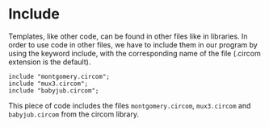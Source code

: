# Include

Templates, like other code, can be found in other files like in libraries. In order to use code in other files, we have to include them in our program by using the keyword include, with the corresponding name of the file (.circom extension is the default).

```text
include "montgomery.circom";
include "mux3.circom";
include "babyjub.circom";
```

This piece of code includes the files `montgomery.circom`, `mux3.circom` and `babyjub.circom` from the circom library.


